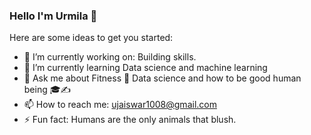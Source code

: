 ### Hello I'm Urmila  👋

Here are some ideas to get you started:

- 🔭 I’m currently working on: Building skills.
- 🌱 I’m currently learning Data science and machine learning
- 💬 Ask me about Fitness 🏃 Data science and how to be good human being 🎓✍️
- 📫 How to reach me: ujaiswar1008@gmail.com
- ⚡ Fun fact: Humans are the only animals that blush.
